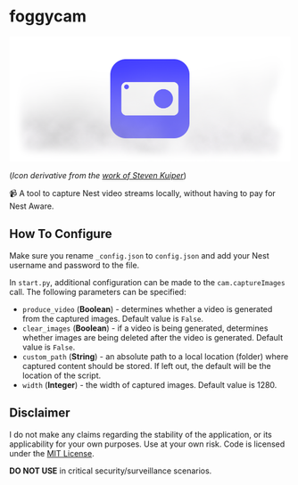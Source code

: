# foggycam

![Foggycam logo](foggycam-logo.png)

(_Icon derivative from the [work of Steven Kuiper](https://www.iconfinder.com/icons/408402/camera_icon#size=256)_)

📹  A tool to capture Nest video streams locally, without having to pay for Nest Aware.

## How To Configure

Make sure you rename `_config.json` to `config.json` and add your Nest username and password to the file.

In `start.py`, additional configuration can be made to the `cam.captureImages` call. The following parameters can be specified:

- `produce_video` (**Boolean**) - determines whether a video is generated from the captured images. Default value is `False`.
- `clear_images` (**Boolean**) - if a video is being generated, determines whether images are being deleted after the video is generated. Default value is `False`.
- `custom_path` (**String**) - an absolute path to a local location (folder) where captured content should be stored. If left out, the default will be the location of the script.
- `width` (**Integer**) - the width of captured images. Default value is 1280.

## Disclaimer

I do not make any claims regarding the stability of the application, or its applicability for your own purposes. Use at your own risk. Code is licensed under the [MIT License](https://opensource.org/licenses/MIT).

**DO NOT USE** in critical security/surveillance scenarios.